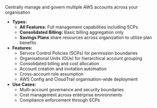 Centrally manage and govern multiple AWS accounts across your organisation
- **Types:**
    - **All Features:** Full management capabilities including SCPs
    - **Consolidated Billing:** Basic billing aggregation only
    - **Savings Plans** share resources across organization to utilize plan benefits
- **Features:**
    - Service Control Policies (SCPs) for permission boundaries
    - Organisational Units (OUs) for hierarchical account grouping
    - Consolidated billing and cost allocation
    - Account creation and invitation automation
    - Cross-account role assumption
    - AWS Config and CloudTrail organisation-wide deployment
- **Use Cases:**
    - Multi-account governance and security boundaries
    - Cost management across enterprise environments
    - Compliance enforcement through SCPs